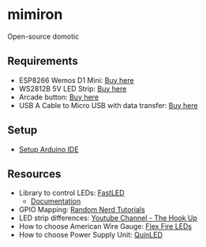 # mimiron

Open-source domotic

## Requirements

- ESP8266 Wemos D1 Mini: [Buy here](https://fr.aliexpress.com/item/32651747570.html?spm=a2g0o.order_list.0.0.82055e5br9Q8K8&gatewayAdapt=glo2fra)
- WS2812B 5V LED Strip: [Buy here](https://fr.aliexpress.com/item/2036819167.html?pdp_npi=2%40dis%21EUR%21%E2%82%AC%205%2C54%21%E2%82%AC%204%2C15%21%21%21%21%21%402100bdcf16526282006906655ee553%21%21sh&spm=a2g0o.store_pc_home.productList_6001913500553.pic_0)
- Arcade button: [Buy here](https://www.amazon.fr/gp/product/B07GDK59RS/ref=ppx_yo_dt_b_asin_title_o03_s00?ie=UTF8&psc=1)
- USB A Cable to Micro USB with data transfer: [Buy here](https://www.amazon.fr/gp/product/B07232M876/ref=ppx_yo_dt_b_asin_title_o04_s00?ie=UTF8&th=1)

## Setup

- [Setup Arduino IDE](https://github.com/frederic-mamath/mimiron/blob/main/documentation/Setup%20Arduino%20IDE.md)

## Resources

- Library to control LEDs: [FastLED](https://fastled.io/)
  - [Documentation](https://github.com/FastLED/FastLED/wiki/Basic-usage)
- GPIO Mapping: [Random Nerd Tutorials](https://randomnerdtutorials.com/esp8266-pinout-reference-gpios/)
- LED strip differences: [Youtube Channel - The Hook Up](https://www.youtube.com/watch?v=QnvircC22hU&t=452s&ab_channel=TheHookUp)
- How to choose American Wire Gauge: [Flex Fire LEDs](https://www.flexfireleds.com/led-strip-light-voltage-drop-what-is-voltage-drop/)
- How to choose Power Supply Unit: [QuinLED](https://quinled.info/2018/10/03/power-supply-selection/)
